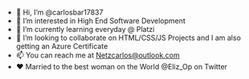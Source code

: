 - 👋 Hi, I’m @carlosbar17837
- 👀 I’m interested in High End Software Development
- 🌱 I’m currently learning everyday @ Platzi
- 💞️ I’m looking to collaborate on HTML/CSS/JS Projects and I am also getting an Azure Certificate
- 📫 You can reach me at Netzcarlos@outlook.com 
- ❤️ Married to the best woman on the World @Eliz_Op on Twitter 

<!---
carlosbar17837/carlosbar17837 is a ✨ special ✨ repository because its `README.md` (this file) appears on your GitHub profile.
You can click the Preview link to take a look at your changes.
--->

